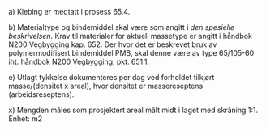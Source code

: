 a) Klebing er medtatt i prosess 65.4.

b) Materialtype og bindemiddel skal være som angitt i *den spesielle beskrivelsen*. Krav til materialer for aktuell massetype er angitt i håndbok N200 Vegbygging kap. 652. Der hvor det er beskrevet bruk av polymermodifisert bindemiddel PMB, skal denne være av type 65/105-60 iht. håndbok N200 Vegbygging, pkt. 651.1.

e) Utlagt tykkelse dokumenteres per dag ved forholdet tilkjørt masse/(densitet x areal), hvor densitet er massereseptens (arbeidsreseptens).

x) Mengden måles som prosjektert areal målt midt i laget med skråning 1:1. Enhet: m2

